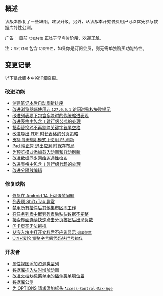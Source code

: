 ## 概述

该版本修复了一些缺陷，建议升级。另外，从该版本开始付费用户可以优先参与数据库特性公测。

广告： 目前 `功能特性` 正处于早鸟价阶段，欢迎[了解](https://b3log.org/siyuan/pricing.html)。

注：`年付订阅` 包含 `功能特性`，如果你是订阅会员，则无需单独购买功能特性。

## 变更记录

以下是此版本中的详细变更。

### 改进功能

* [创建笔记本后自动刷新排序](https://github.com/siyuan-note/siyuan/issues/9213)
* [改进浏览器端使用非 `127.0.0.1` 访问时鉴权失败提示](https://github.com/siyuan-note/siyuan/issues/9224)
* [改进列表项下包含多块时的传统缩进表现](https://github.com/siyuan-note/siyuan/issues/9226)
* [改进表格中包含 `|` 时行级公式的处理](https://github.com/siyuan-note/siyuan/issues/9227)
* [搜索替换时不再剔除关键字首尾空格](https://github.com/siyuan-note/siyuan/issues/9229)
* [改进导出 PDF 时长表格的分页策略](https://github.com/siyuan-note/siyuan/pull/9234)
* [支持 `导出预览` 模式下使用 `F5` 刷新](https://github.com/siyuan-note/siyuan/issues/9235)
* [Pad 端正常 退出应用 时保存布局](https://github.com/siyuan-note/siyuan/issues/9244)
* [为预览模式添加载入动画和自动刷新](https://github.com/siyuan-note/siyuan/issues/9247)
* [改进数据同步网络连通性检查](https://github.com/siyuan-note/siyuan/issues/9251)
* [改进表格中包含 `|` 时行级代码的处理](https://github.com/siyuan-note/siyuan/issues/9252)
* [改进分隔线编辑](https://github.com/siyuan-note/siyuan/issues/9259)

### 修复缺陷

* [修复在 Android 14 上闪退的问题](https://github.com/siyuan-note/siyuan/issues/9212)
* [列表项 Shift+Tab 异常](https://github.com/siyuan-note/siyuan/issues/9237)
* [禁用所有插件后其他集市区不工作](https://github.com/siyuan-note/siyuan/issues/9238)
* [在任务列表中嵌套列表后粘贴数据不完整](https://github.com/siyuan-note/siyuan/issues/9239)
* [搜索界面连续快速点击分页按钮后出现负数](https://github.com/siyuan-note/siyuan/issues/9243)
* [闪卡页签无法拖拽](https://github.com/siyuan-note/siyuan/issues/9250)
* [从嵌入块中打开文档后不应该显示 `退出聚焦`](https://github.com/siyuan-note/siyuan/issues/9254)
* [Ctrl+滚轮 调整字号后代码块行号错位](https://github.com/siyuan-note/siyuan/issues/9260)

### 开发者

* [属性视图添加资源类型列](https://github.com/siyuan-note/siyuan/issues/8895)
* [数据库插入块时增加动画](https://github.com/siyuan-note/siyuan/issues/9092)
* [改进文档块标菜单中的插件菜单项位置](https://github.com/siyuan-note/siyuan/pull/9225)
* [数据库公测](https://github.com/siyuan-note/siyuan/issues/9242)
* [为 OPTIONS 请求添加标头 `Access-Control-Max-Age`](https://github.com/siyuan-note/siyuan/pull/9257)
